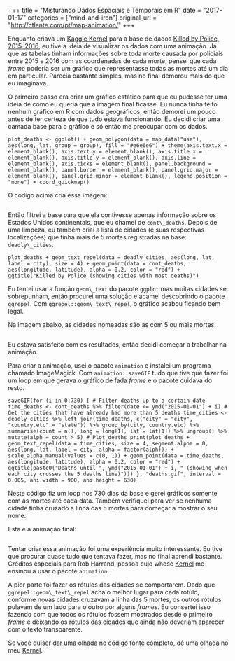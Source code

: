 +++
title = "Misturando Dados Espaciais e Temporais em R"
date = "2017-01-17"
categories = ["mind-and-iron"]
original_url = "http://ctlente.com/pt/map-animation/"
+++

<p>
Enquanto criava um <a href="https://www.kaggle.com/kernels">Kaggle
Kernel</a> para a base de dados
<a href="https://www.kaggle.com/the-guardian/the-counted">Killed by
Police, 2015–2016</a>, eu tive a ideia de visualizar os dados com uma
animação. Já que as tabelas tinham informações sobre toda morte causada
por policiais entre 2015 e 2016 com as coordenadas de cada morte, pensei
que cada <em>frame</em> poderia ser um gráfico que representasse todas
as mortes até um dia em particular. Parecia bastante simples, mas no
final demorou mais do que eu imaginava.
</p>
<p>
O primeiro passo era criar um gráfico estático para que eu pudesse ter
uma ideia de como eu queria que a imagem final ficasse. Eu nunca tinha
feito nenhum gráfico em R com dados geográficos, então demorei um pouco
antes de ter certeza de que tudo estava funcionando. Eu decidi criar uma
camada base para o gráfico e só então me preocupar com os dados.
</p>
<pre><code>plot_deaths &lt;- ggplot() + geom_polygon(data = map_data(&quot;usa&quot;), aes(long, lat, group = group), fill = &quot;#e6e6e6&quot;) + theme(axis.text.x = element_blank(), axis.text.y = element_blank(), axis.title.x = element_blank(), axis.title.y = element_blank(), axis.line = element_blank(), axis.ticks = element_blank(), panel.background = element_blank(), panel.border = element_blank(), panel.grid.major = element_blank(), panel.grid.minor = element_blank(), legend.position = &quot;none&quot;) + coord_quickmap()</code></pre>
<p>
O código acima cria essa imagem:
</p>
<img src="http://ctlente.com/map-animation/simple.png" alt="">

<p>
Então filtrei a base para que ela contivesse apenas informação sobre os
Estados Unidos continentais, que eu chamei de <code>cont\_deaths</code>.
Depois de uma limpeza, eu também criai a lista de cidades (e suas
respectivas localizações) que tinha mais de 5 mortes registradas na
base: <code>deadly\_cities</code>.
</p>
<pre><code>plot_deaths + geom_text_repel(data = deadly_cities, aes(long, lat, label = city), size = 4) + geom_point(data = cont_deaths, aes(longitude, latitude), alpha = 0.2, color = &quot;red&quot;) + ggtitle(&quot;Killed by Police (showing cities with most deaths)&quot;)</code></pre>
<p>
Eu tentei usar a função <code>geom\_text</code> do pacote
<code>ggplot</code> mas muitas cidades se sobrepunham, então procurei
uma solução e acamei descobrindo o pacote <code>ggrepel</code>. Com
<code>ggrepel::geom\_text\_repel</code>, o gráfico acabou ficando bem
legal.
</p>
<p>
Na imagem abaixo, as cidades nomeadas são as com 5 ou mais mortes.
</p>
<img src="http://ctlente.com/map-animation/killings.png" alt="">

<p>
Eu estava satisfeito com os resultados, então decidi começar a trabalhar
na animação.
</p>

<p>
Para criar a animação, usei o pacote <code>animation</code> e instalei
um programa chamado ImageMagick. Com <code>animation::saveGIF</code>
tudo que tive que fazer foi um loop em que gerava o gráfico de fada
<em>frame</em> e o pacote cuidava do resto.
</p>
<pre><code>saveGIF(for (i in 0:730) { # Filter deaths up to a certain date time_deaths &lt;- cont_deaths %&gt;% filter(date &lt;= ymd(&quot;2015-01-01&quot;) + i) # Get the cities that have already had more than 5 deaths time_cities &lt;- deadly_cities %&gt;% left_join(time_deaths, c(&quot;city&quot; = &quot;city&quot;, &quot;country.etc&quot; = &quot;state&quot;)) %&gt;% group_by(city, country.etc) %&gt;% summarise(count = n(), long = long[1], lat = lat[1]) %&gt;% ungroup() %&gt;% mutate(alph = count &gt; 5) # Plot deaths print(plot_deaths + geom_text_repel(data = time_cities, size = 4, segment.alpha = 0, aes(long, lat, label = city, alpha = factor(alph))) + scale_alpha_manual(values = c(0, 1)) + geom_point(data = time_deaths, aes(longitude, latitude), alpha = 0.2, color = &quot;red&quot;) + ggtitle(paste0(&quot;Deaths until &quot;, ymd(&quot;2015-01-01&quot;) + i, &quot; (showing when each city crosses the 5 deaths line)&quot;))) }, &quot;deaths.gif&quot;, interval = 0.005, ani.width = 900, ani.height = 630)</code></pre>
<p>
Neste código fiz um loop nos 730 dias da base e gerei gráficos somente
com as mortes até cada data. Também verifiquei para ver se nenhuma
cidade tinha cruzado a linha das 5 mortes para começar a mostrar o seu
nome.
</p>
<p>
Esta é a animação final:
</p>
<img src="http://ctlente.com/map-animation/animation.gif" alt="">

<p>
Tentar criar essa animação foi uma experiência muito interessante. Eu
tive que procurar quase tudo que tentava fazer, mas no final aprendi
bastante. Créditos especiais para Rob Harrand, pessoa cujo whose
<a href="https://www.kaggle.com/tentotheminus9/d/cdc/zika-virus-epidemic/the-spread-of-the-zika-virus/code">Kernel</a>
me ensinou a usar o pacote <code>animation</code>.
</p>
<p>
A pior parte foi fazer os rótulos das cidades se comportarem. Dado que
<code>ggrepel::geom\_text\_repel</code> acha o melhor lugar para cada
rótulo, conforme novas cidades cruzavam a linha das 5 mortes, os outros
rótulos pulavam de um lado para o outro por alguns <em>frames</em>. Eu
consertei isso fazendo com que todos os rótulos fossem mostrados desde o
primeiro <em>frame</em> e deixando os rótulos das cidades que ainda não
deveriam aparecer com o texto transparente.
</p>
<p>
Se você quiser dar uma olhada no código fonte completo, dê uma olhada no
meu
<a href="https://www.kaggle.com/ctlente/d/the-guardian/the-counted/the-counted-geographic-and-temporal-overview">Kernel</a>.
</p>

